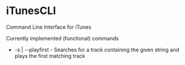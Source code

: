 # iTunesCLI
Command Line Interface for iTunes

Currently implemented (functional) commands
* -s | --playfirst <Song Query> - Searches for a track containing the given string and plays the first matching track

